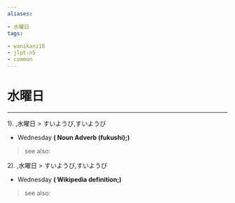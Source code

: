 ```yaml
---
aliases:
    
- 水曜日
tags:
    
- wanikani18
- jlpt-n5
- common
---
```


# 水曜日
---
1).
,水曜日 > すいようび,すいようび

- Wednesday
**( Noun Adverb (fukushi);)**
> see also: 
            
2).
,水曜日 > すいようび,すいようび

- Wednesday
**( Wikipedia definition;)**
> see also: 
            
